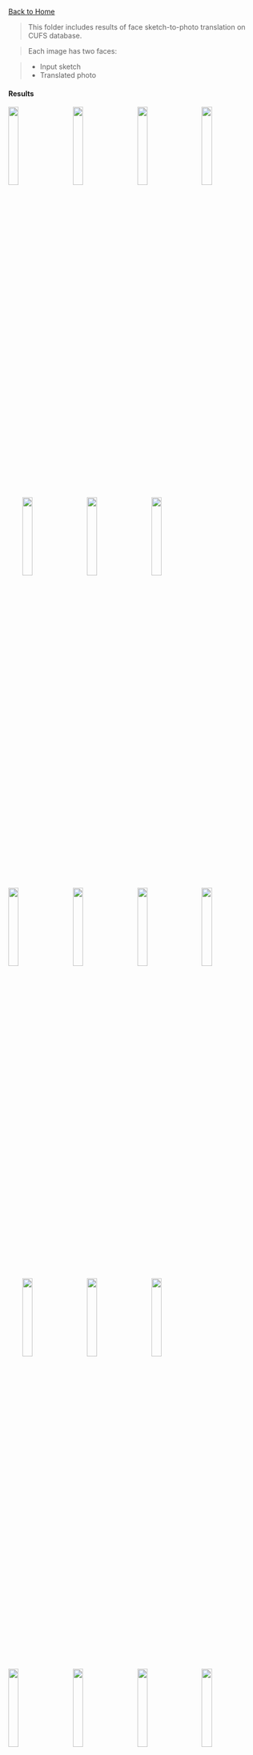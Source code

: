 [Back to Home](https://github.com/clpeng/UniversalFPSS)

>This folder includes results of face sketch-to-photo translation on CUFS database.

>Each image has two faces:

> - Input sketch
> - Translated photo

#### Results
<img src="Results/1.jpg" width="20%">&emsp;&emsp;<img src="Results/2.jpg" width="20%">&emsp;&emsp;<img src="Results/3.jpg" width="20%">&emsp;&emsp;<img src="Results/4.jpg" width="20%">&emsp;&emsp;<img src="Results/5.jpg" width="20%">&emsp;&emsp;<img src="Results/6.jpg" width="20%">&emsp;&emsp;<img src="Results/7.jpg" width="20%">&emsp;&emsp;<img src="Results/8.jpg" width="20%">&emsp;&emsp;<img src="Results/9.jpg" width="20%">&emsp;&emsp;<img src="Results/10.jpg" width="20%">&emsp;&emsp;<img src="Results/11.jpg" width="20%">&emsp;&emsp;<img src="Results/12.jpg" width="20%">&emsp;&emsp;<img src="Results/13.jpg" width="20%">&emsp;&emsp;<img src="Results/14.jpg" width="20%">&emsp;&emsp;<img src="Results/15.jpg" width="20%">&emsp;&emsp;<img src="Results/16.jpg" width="20%">&emsp;&emsp;<img src="Results/17.jpg" width="20%">&emsp;&emsp;<img src="Results/18.jpg" width="20%">&emsp;&emsp;<img src="Results/19.jpg" width="20%">&emsp;&emsp;<img src="Results/20.jpg" width="20%">&emsp;&emsp;<img src="Results/21.jpg" width="20%">&emsp;&emsp;<img src="Results/22.jpg" width="20%">&emsp;&emsp;<img src="Results/23.jpg" width="20%">&emsp;&emsp;<img src="Results/24.jpg" width="20%">&emsp;&emsp;<img src="Results/25.jpg" width="20%">&emsp;&emsp;<img src="Results/26.jpg" width="20%">&emsp;&emsp;<img src="Results/27.jpg" width="20%">&emsp;&emsp;<img src="Results/28.jpg" width="20%">&emsp;&emsp;<img src="Results/29.jpg" width="20%">&emsp;&emsp;<img src="Results/30.jpg" width="20%">&emsp;&emsp;<img src="Results/31.jpg" width="20%">&emsp;&emsp;<img src="Results/32.jpg" width="20%">&emsp;&emsp;<img src="Results/33.jpg" width="20%">&emsp;&emsp;<img src="Results/34.jpg" width="20%">&emsp;&emsp;<img src="Results/35.jpg" width="20%">&emsp;&emsp;<img src="Results/36.jpg" width="20%">&emsp;&emsp;<img src="Results/37.jpg" width="20%">&emsp;&emsp;<img src="Results/38.jpg" width="20%">&emsp;&emsp;<img src="Results/39.jpg" width="20%">&emsp;&emsp;<img src="Results/40.jpg" width="20%">&emsp;&emsp;<img src="Results/41.jpg" width="20%">&emsp;&emsp;<img src="Results/42.jpg" width="20%">&emsp;&emsp;<img src="Results/43.jpg" width="20%">&emsp;&emsp;<img src="Results/44.jpg" width="20%">&emsp;&emsp;<img src="Results/45.jpg" width="20%">&emsp;&emsp;<img src="Results/46.jpg" width="20%">&emsp;&emsp;<img src="Results/47.jpg" width="20%">&emsp;&emsp;<img src="Results/48.jpg" width="20%">&emsp;&emsp;<img src="Results/49.jpg" width="20%">&emsp;&emsp;<img src="Results/50.jpg" width="20%">&emsp;&emsp;<img src="Results/51.jpg" width="20%">&emsp;&emsp;<img src="Results/52.jpg" width="20%">&emsp;&emsp;<img src="Results/53.jpg" width="20%">&emsp;&emsp;<img src="Results/54.jpg" width="20%">&emsp;&emsp;<img src="Results/55.jpg" width="20%">&emsp;&emsp;<img src="Results/56.jpg" width="20%">&emsp;&emsp;<img src="Results/57.jpg" width="20%">&emsp;&emsp;<img src="Results/58.jpg" width="20%">&emsp;&emsp;<img src="Results/59.jpg" width="20%">&emsp;&emsp;<img src="Results/60.jpg" width="20%">&emsp;&emsp;<img src="Results/61.jpg" width="20%">&emsp;&emsp;<img src="Results/62.jpg" width="20%">&emsp;&emsp;<img src="Results/63.jpg" width="20%">&emsp;&emsp;<img src="Results/64.jpg" width="20%">&emsp;&emsp;<img src="Results/65.jpg" width="20%">&emsp;&emsp;<img src="Results/66.jpg" width="20%">&emsp;&emsp;<img src="Results/67.jpg" width="20%">&emsp;&emsp;<img src="Results/68.jpg" width="20%">&emsp;&emsp;<img src="Results/69.jpg" width="20%">&emsp;&emsp;<img src="Results/70.jpg" width="20%">&emsp;&emsp;<img src="Results/71.jpg" width="20%">&emsp;&emsp;<img src="Results/72.jpg" width="20%">&emsp;&emsp;<img src="Results/73.jpg" width="20%">&emsp;&emsp;<img src="Results/74.jpg" width="20%">&emsp;&emsp;<img src="Results/75.jpg" width="20%">&emsp;&emsp;<img src="Results/76.jpg" width="20%">&emsp;&emsp;<img src="Results/77.jpg" width="20%">&emsp;&emsp;<img src="Results/78.jpg" width="20%">&emsp;&emsp;<img src="Results/79.jpg" width="20%">&emsp;&emsp;<img src="Results/80.jpg" width="20%">&emsp;&emsp;<img src="Results/81.jpg" width="20%">&emsp;&emsp;<img src="Results/82.jpg" width="20%">&emsp;&emsp;<img src="Results/83.jpg" width="20%">&emsp;&emsp;<img src="Results/84.jpg" width="20%">&emsp;&emsp;<img src="Results/85.jpg" width="20%">&emsp;&emsp;<img src="Results/86.jpg" width="20%">&emsp;&emsp;<img src="Results/87.jpg" width="20%">&emsp;&emsp;<img src="Results/88.jpg" width="20%">&emsp;&emsp;<img src="Results/89.jpg" width="20%">&emsp;&emsp;<img src="Results/90.jpg" width="20%">&emsp;&emsp;<img src="Results/91.jpg" width="20%">&emsp;&emsp;<img src="Results/92.jpg" width="20%">&emsp;&emsp;<img src="Results/93.jpg" width="20%">&emsp;&emsp;<img src="Results/94.jpg" width="20%">&emsp;&emsp;<img src="Results/95.jpg" width="20%">&emsp;&emsp;<img src="Results/96.jpg" width="20%">&emsp;&emsp;<img src="Results/97.jpg" width="20%">&emsp;&emsp;<img src="Results/98.jpg" width="20%">&emsp;&emsp;<img src="Results/99.jpg" width="20%">&emsp;&emsp;<img src="Results/100.jpg" width="20%">&emsp;&emsp;<img src="Results/101.jpg" width="20%">&emsp;&emsp;<img src="Results/102.jpg" width="20%">&emsp;&emsp;<img src="Results/103.jpg" width="20%">&emsp;&emsp;<img src="Results/104.jpg" width="20%">&emsp;&emsp;<img src="Results/105.jpg" width="20%">&emsp;&emsp;<img src="Results/106.jpg" width="20%">&emsp;&emsp;<img src="Results/107.jpg" width="20%">&emsp;&emsp;<img src="Results/108.jpg" width="20%">&emsp;&emsp;<img src="Results/109.jpg" width="20%">&emsp;&emsp;<img src="Results/110.jpg" width="20%">&emsp;&emsp;<img src="Results/111.jpg" width="20%">&emsp;&emsp;<img src="Results/112.jpg" width="20%">&emsp;&emsp;<img src="Results/113.jpg" width="20%">&emsp;&emsp;<img src="Results/114.jpg" width="20%">&emsp;&emsp;<img src="Results/115.jpg" width="20%">&emsp;&emsp;<img src="Results/116.jpg" width="20%">&emsp;&emsp;<img src="Results/117.jpg" width="20%">&emsp;&emsp;<img src="Results/118.jpg" width="20%">&emsp;&emsp;<img src="Results/119.jpg" width="20%">&emsp;&emsp;<img src="Results/120.jpg" width="20%">&emsp;&emsp;<img src="Results/121.jpg" width="20%">&emsp;&emsp;<img src="Results/122.jpg" width="20%">&emsp;&emsp;<img src="Results/123.jpg" width="20%">&emsp;&emsp;<img src="Results/124.jpg" width="20%">&emsp;&emsp;<img src="Results/125.jpg" width="20%">&emsp;&emsp;<img src="Results/126.jpg" width="20%">&emsp;&emsp;<img src="Results/127.jpg" width="20%">&emsp;&emsp;<img src="Results/128.jpg" width="20%">&emsp;&emsp;<img src="Results/129.jpg" width="20%">&emsp;&emsp;<img src="Results/130.jpg" width="20%">&emsp;&emsp;<img src="Results/131.jpg" width="20%">&emsp;&emsp;<img src="Results/132.jpg" width="20%">&emsp;&emsp;<img src="Results/133.jpg" width="20%">&emsp;&emsp;<img src="Results/134.jpg" width="20%">&emsp;&emsp;<img src="Results/135.jpg" width="20%">&emsp;&emsp;<img src="Results/136.jpg" width="20%">&emsp;&emsp;<img src="Results/137.jpg" width="20%">&emsp;&emsp;<img src="Results/138.jpg" width="20%">&emsp;&emsp;<img src="Results/139.jpg" width="20%">&emsp;&emsp;<img src="Results/140.jpg" width="20%">&emsp;&emsp;<img src="Results/141.jpg" width="20%">&emsp;&emsp;<img src="Results/142.jpg" width="20%">&emsp;&emsp;<img src="Results/143.jpg" width="20%">&emsp;&emsp;<img src="Results/144.jpg" width="20%">&emsp;&emsp;<img src="Results/145.jpg" width="20%">&emsp;&emsp;<img src="Results/146.jpg" width="20%">&emsp;&emsp;<img src="Results/147.jpg" width="20%">&emsp;&emsp;<img src="Results/148.jpg" width="20%">&emsp;&emsp;<img src="Results/149.jpg" width="20%">&emsp;&emsp;<img src="Results/150.jpg" width="20%">&emsp;&emsp;<img src="Results/151.jpg" width="20%">&emsp;&emsp;<img src="Results/152.jpg" width="20%">&emsp;&emsp;<img src="Results/153.jpg" width="20%">&emsp;&emsp;<img src="Results/154.jpg" width="20%">&emsp;&emsp;<img src="Results/155.jpg" width="20%">&emsp;&emsp;<img src="Results/156.jpg" width="20%">&emsp;&emsp;<img src="Results/157.jpg" width="20%">&emsp;&emsp;<img src="Results/158.jpg" width="20%">&emsp;&emsp;<img src="Results/159.jpg" width="20%">&emsp;&emsp;<img src="Results/160.jpg" width="20%">&emsp;&emsp;<img src="Results/161.jpg" width="20%">&emsp;&emsp;<img src="Results/162.jpg" width="20%">&emsp;&emsp;<img src="Results/163.jpg" width="20%">&emsp;&emsp;<img src="Results/164.jpg" width="20%">&emsp;&emsp;<img src="Results/165.jpg" width="20%">&emsp;&emsp;<img src="Results/166.jpg" width="20%">&emsp;&emsp;<img src="Results/167.jpg" width="20%">&emsp;&emsp;<img src="Results/168.jpg" width="20%">&emsp;&emsp;<img src="Results/169.jpg" width="20%">&emsp;&emsp;<img src="Results/170.jpg" width="20%">&emsp;&emsp;<img src="Results/171.jpg" width="20%">&emsp;&emsp;<img src="Results/172.jpg" width="20%">&emsp;&emsp;<img src="Results/173.jpg" width="20%">&emsp;&emsp;<img src="Results/174.jpg" width="20%">&emsp;&emsp;<img src="Results/175.jpg" width="20%">&emsp;&emsp;<img src="Results/176.jpg" width="20%">&emsp;&emsp;<img src="Results/177.jpg" width="20%">&emsp;&emsp;<img src="Results/178.jpg" width="20%">&emsp;&emsp;<img src="Results/179.jpg" width="20%">&emsp;&emsp;<img src="Results/180.jpg" width="20%">&emsp;&emsp;<img src="Results/181.jpg" width="20%">&emsp;&emsp;<img src="Results/182.jpg" width="20%">&emsp;&emsp;<img src="Results/183.jpg" width="20%">&emsp;&emsp;<img src="Results/184.jpg" width="20%">&emsp;&emsp;<img src="Results/185.jpg" width="20%">&emsp;&emsp;<img src="Results/186.jpg" width="20%">&emsp;&emsp;<img src="Results/187.jpg" width="20%">&emsp;&emsp;<img src="Results/188.jpg" width="20%">&emsp;&emsp;<img src="Results/189.jpg" width="20%">&emsp;&emsp;<img src="Results/190.jpg" width="20%">&emsp;&emsp;<img src="Results/191.jpg" width="20%">&emsp;&emsp;<img src="Results/192.jpg" width="20%">&emsp;&emsp;<img src="Results/193.jpg" width="20%">&emsp;&emsp;<img src="Results/194.jpg" width="20%">&emsp;&emsp;<img src="Results/195.jpg" width="20%">&emsp;&emsp;<img src="Results/196.jpg" width="20%">&emsp;&emsp;<img src="Results/197.jpg" width="20%">&emsp;&emsp;<img src="Results/198.jpg" width="20%">&emsp;&emsp;<img src="Results/199.jpg" width="20%">&emsp;&emsp;<img src="Results/200.jpg" width="20%">&emsp;&emsp;<img src="Results/201.jpg" width="20%">&emsp;&emsp;<img src="Results/202.jpg" width="20%">&emsp;&emsp;<img src="Results/203.jpg" width="20%">&emsp;&emsp;<img src="Results/204.jpg" width="20%">&emsp;&emsp;<img src="Results/205.jpg" width="20%">&emsp;&emsp;<img src="Results/206.jpg" width="20%">&emsp;&emsp;<img src="Results/207.jpg" width="20%">&emsp;&emsp;<img src="Results/208.jpg" width="20%">&emsp;&emsp;<img src="Results/209.jpg" width="20%">&emsp;&emsp;<img src="Results/210.jpg" width="20%">&emsp;&emsp;<img src="Results/211.jpg" width="20%">&emsp;&emsp;<img src="Results/212.jpg" width="20%">&emsp;&emsp;<img src="Results/213.jpg" width="20%">&emsp;&emsp;<img src="Results/214.jpg" width="20%">&emsp;&emsp;<img src="Results/215.jpg" width="20%">&emsp;&emsp;<img src="Results/216.jpg" width="20%">&emsp;&emsp;<img src="Results/217.jpg" width="20%">&emsp;&emsp;<img src="Results/218.jpg" width="20%">&emsp;&emsp;<img src="Results/219.jpg" width="20%">&emsp;&emsp;<img src="Results/220.jpg" width="20%">&emsp;&emsp;<img src="Results/221.jpg" width="20%">&emsp;&emsp;<img src="Results/222.jpg" width="20%">&emsp;&emsp;<img src="Results/223.jpg" width="20%">&emsp;&emsp;<img src="Results/224.jpg" width="20%">&emsp;&emsp;<img src="Results/225.jpg" width="20%">&emsp;&emsp;<img src="Results/226.jpg" width="20%">&emsp;&emsp;<img src="Results/227.jpg" width="20%">&emsp;&emsp;<img src="Results/228.jpg" width="20%">&emsp;&emsp;<img src="Results/229.jpg" width="20%">&emsp;&emsp;<img src="Results/230.jpg" width="20%">&emsp;&emsp;<img src="Results/231.jpg" width="20%">&emsp;&emsp;<img src="Results/232.jpg" width="20%">&emsp;&emsp;<img src="Results/233.jpg" width="20%">&emsp;&emsp;<img src="Results/234.jpg" width="20%">&emsp;&emsp;<img src="Results/235.jpg" width="20%">&emsp;&emsp;<img src="Results/236.jpg" width="20%">&emsp;&emsp;<img src="Results/237.jpg" width="20%">&emsp;&emsp;<img src="Results/238.jpg" width="20%">&emsp;&emsp;<img src="Results/239.jpg" width="20%">&emsp;&emsp;<img src="Results/240.jpg" width="20%">&emsp;&emsp;<img src="Results/241.jpg" width="20%">&emsp;&emsp;<img src="Results/242.jpg" width="20%">&emsp;&emsp;<img src="Results/243.jpg" width="20%">&emsp;&emsp;<img src="Results/244.jpg" width="20%">&emsp;&emsp;<img src="Results/245.jpg" width="20%">&emsp;&emsp;<img src="Results/246.jpg" width="20%">&emsp;&emsp;<img src="Results/247.jpg" width="20%">&emsp;&emsp;<img src="Results/248.jpg" width="20%">&emsp;&emsp;<img src="Results/249.jpg" width="20%">&emsp;&emsp;<img src="Results/250.jpg" width="20%">&emsp;&emsp;<img src="Results/251.jpg" width="20%">&emsp;&emsp;<img src="Results/252.jpg" width="20%">&emsp;&emsp;<img src="Results/253.jpg" width="20%">&emsp;&emsp;<img src="Results/254.jpg" width="20%">&emsp;&emsp;<img src="Results/255.jpg" width="20%">&emsp;&emsp;<img src="Results/256.jpg" width="20%">&emsp;&emsp;<img src="Results/257.jpg" width="20%">&emsp;&emsp;<img src="Results/258.jpg" width="20%">&emsp;&emsp;<img src="Results/259.jpg" width="20%">&emsp;&emsp;<img src="Results/260.jpg" width="20%">&emsp;&emsp;<img src="Results/261.jpg" width="20%">&emsp;&emsp;<img src="Results/262.jpg" width="20%">&emsp;&emsp;<img src="Results/263.jpg" width="20%">&emsp;&emsp;<img src="Results/264.jpg" width="20%">&emsp;&emsp;<img src="Results/265.jpg" width="20%">&emsp;&emsp;<img src="Results/266.jpg" width="20%">&emsp;&emsp;<img src="Results/267.jpg" width="20%">&emsp;&emsp;<img src="Results/268.jpg" width="20%">&emsp;&emsp;<img src="Results/269.jpg" width="20%">&emsp;&emsp;<img src="Results/270.jpg" width="20%">&emsp;&emsp;<img src="Results/271.jpg" width="20%">&emsp;&emsp;<img src="Results/272.jpg" width="20%">&emsp;&emsp;<img src="Results/273.jpg" width="20%">&emsp;&emsp;<img src="Results/274.jpg" width="20%">&emsp;&emsp;<img src="Results/275.jpg" width="20%">&emsp;&emsp;<img src="Results/276.jpg" width="20%">&emsp;&emsp;<img src="Results/277.jpg" width="20%">&emsp;&emsp;<img src="Results/278.jpg" width="20%">&emsp;&emsp;<img src="Results/279.jpg" width="20%">&emsp;&emsp;<img src="Results/280.jpg" width="20%">&emsp;&emsp;<img src="Results/281.jpg" width="20%">&emsp;&emsp;<img src="Results/282.jpg" width="20%">&emsp;&emsp;<img src="Results/283.jpg" width="20%">&emsp;&emsp;<img src="Results/284.jpg" width="20%">&emsp;&emsp;